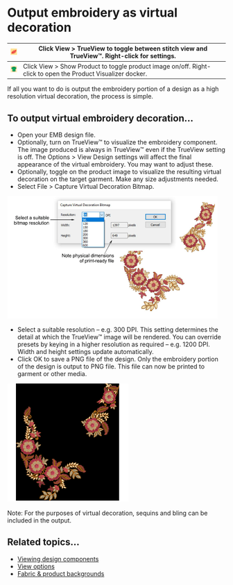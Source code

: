 # Output embroidery as virtual decoration

| ![TrueView.png](assets/TrueView.png)       | Click View > TrueView to toggle between stitch view and TrueView™. Right-click for settings.                |
| ------------------------------------------ | ------------------------------------------------------------------------------------------------------------ |
| ![ShowProduct.png](assets/ShowProduct.png) | Click View > Show Product to toggle product image on/off. Right-click to open the Product Visualizer docker. |

If all you want to do is output the embroidery portion of a design as a high resolution virtual decoration, the process is simple.

## To output virtual embroidery decoration...

- Open your EMB design file.
- Optionally, turn on TrueView™ to visualize the embroidery component. The image produced is always in TrueView™ even if the TrueView setting is off. The Options > View Design settings will affect the final appearance of the virtual embroidery. You may want to adjust these.
- Optionally, toggle on the product image to visualize the resulting virtual decoration on the target garment. Make any size adjustments needed.
- Select File > Capture Virtual Decoration Bitmap.

![mixed00003.png](assets/mixed00003.png)

- Select a suitable resolution – e.g. 300 DPI. This setting determines the detail at which the TrueView™ image will be rendered. You can override presets by keying in a higher resolution as required – e.g. 1200 DPI. Width and height settings update automatically.
- Click OK to save a PNG file of the design. Only the embroidery portion of the design is output to PNG file. This file can now be printed to garment or other media.

![EmbrodieryOnlyVirtualDecorationPNGFile.png](assets/EmbrodieryOnlyVirtualDecorationPNGFile.png)

Note: For the purposes of virtual decoration, sequins and bling can be included in the output.

## Related topics...

- [Viewing design components](../../Basics/view/Viewing_design_components)
- [View options](../../Setup/settings/View_options)
- [Fabric & product backgrounds](../../Digitizing/colorways/Fabric_product_backgrounds)
